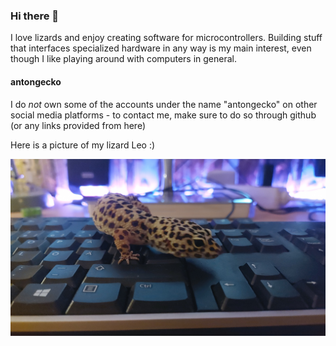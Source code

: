 ### Hi there 👋

I love lizards and enjoy creating software for microcontrollers. Building stuff that interfaces specialized hardware in any way is my main interest, even though I like playing around with computers in general.

#### antongecko

I do <i>not</i> own some of the accounts under the name "antongecko" on other social media platforms - to contact me, make sure to do so through github (or any links provided from here)

Here is a picture of my lizard Leo :)

<p align="left">
  <img src="leo.jpg" alt="Leo">
</p>

<!--
**antongecko/antongecko** is a ✨ _special_ ✨ repository because its `README.md` (this file) appears on your GitHub profile.

Here are some ideas to get you started:

- 🔭 I’m currently working on ...
- 🌱 I’m currently learning ...
- 👯 I’m looking to collaborate on ...
- 🤔 I’m looking for help with ...
- 💬 Ask me about ...
- 📫 How to reach me: ...
- 😄 Pronouns: ...
- ⚡ Fun fact: ...
-->
